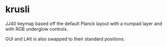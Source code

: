# krusli
JJ40 keymap based off the default Planck layout with a numpad layer and with RGB underglow controls.

GUI and LAlt is also swapped to their standard positions.
